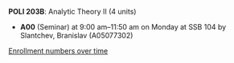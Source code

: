 **POLI 203B**: Analytic Theory II (4 units)

- **A00** (Seminar) at 9:00 am–11:50 am on Monday at SSB 104 by Slantchev, Branislav (A05077302)

[Enrollment numbers over time](./POLI203B.tsv)

